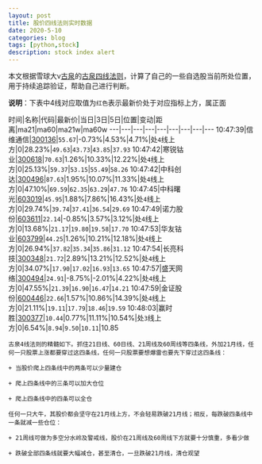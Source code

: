 ```yaml
---
layout: post
title: 股价四线法则实时数据
date: 2020-5-10
categories: blog
tags: [python,stock]
description: stock index alert
---
```



本文根据雪球大v[古泉](https://xueqiu.com/u/7148646888)的[古泉四线法则](https://xueqiu.com/7148646888/130498192)，计算了自己的一些自选股当前所处位置，用于持续追踪验证，帮助自己进行判断。

**说明**：下表中4线对应取值为`红色`表示最新价处于对应指标上方，属正面

时间|名称|代码|最新价|当日|3日|5日|位置|变动|距离|ma21|ma60|ma21w|ma60w
---|---|---|---|---|---|---|---|---
10:47:39|信维通信|[300136](https://xueqiu.com/S/SZ300136)|`55.67`|-0.73%|4.53%|4.71%|处`4`线上方|0|28.23%|`49.63`|`43.73`|`43.85`|`37.93`
10:47:42|寒锐钴业|[300618](https://xueqiu.com/S/SZ300618)|`70.63`|1.26%|10.33%|12.22%|处`4`线上方|0|25.13%|`59.37`|`53.15`|`55.49`|`58.26`
10:47:42|中科创达|[300496](https://xueqiu.com/S/SZ300496)|`87.63`|1.95%|10.07%|11.33%|处`4`线上方|0|47.10%|`69.59`|`62.35`|`63.29`|`47.76`
10:47:45|中科曙光|[603019](https://xueqiu.com/S/SH603019)|`45.95`|1.88%|7.86%|16.43%|处`4`线上方|0|29.74%|`39.74`|`37.41`|`36.54`|`29.69`
10:47:49|诺力股份|[603611](https://xueqiu.com/S/SH603611)|`22.14`|-0.85%|3.57%|3.12%|处`4`线上方|0|13.68%|`21.17`|`19.80`|`19.58`|`17.70`
10:47:53|华友钴业|[603799](https://xueqiu.com/S/SH603799)|`44.25`|1.26%|10.21%|12.18%|处`4`线上方|0|26.94%|`37.82`|`35.34`|`35.86`|`31.12`
10:47:54|长亮科技|[300348](https://xueqiu.com/S/SZ300348)|`21.72`|2.89%|13.21%|12.52%|处`4`线上方|0|34.07%|`17.90`|`17.02`|`16.93`|`13.65`
10:47:57|盛天网络|[300494](https://xueqiu.com/S/SZ300494)|`24.91`|-8.75%|-2.01%|4.22%|处`4`线上方|0|47.55%|`21.39`|`16.90`|`16.47`|`14.21`
10:47:59|金证股份|[600446](https://xueqiu.com/S/SH600446)|`22.66`|1.57%|10.86%|14.39%|处`4`线上方|0|21.11%|`19.11`|`17.79`|`18.46`|`19.59`
10:48:03|赢时胜|[300377](https://xueqiu.com/S/SZ300377)|`10.44`|0.77%|11.11%|10.54%|处`3`线上方|0|6.54%|`8.94`|`9.50`|`10.11`|10.85

```
古泉4线法则的精髓如下。抓住21日线、60日线、21周线及60周线等四条线，外加21月线，任何一只股票上涨都要穿过这四条线，任何一只股票要想爆雷也要先下穿过这四条线：

+ 当股价爬上四条线中的两条可以少量建仓

+ 爬上四条线中的三条可以加大仓位

+ 爬上四条线中的四条可以全仓

任何一只大牛，其股价都会坚守在21月线上方，不会轻易跌破21月线；相反，每跌破四条线中一条就减一些仓位：

+ 21周线可做为多空分水岭及警戒线，股价在21周线及60周线下方就要十分慎重，多看少做

+ 跌破全部四条线就要大幅减仓，甚至清仓，一旦跌破21月线，清仓观望
```
